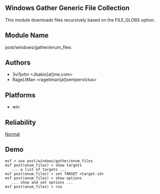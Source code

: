 ## Windows Gather Generic File Collection

This module downloads files recursively based on the 
FILE_GLOBS option.


## Module Name
post/windows/gather/enum_files

## Authors
* 3vi1john <Jbabio[at]me.com>
* RageLtMan <rageltman[at]sempervictus>





## Platforms
* win

## Reliability
[Normal](https://github.com/rapid7/metasploit-framework/wiki/Exploit-Ranking)

## Demo

```
msf > use post/windows/gather/enum_files
msf post(enum_files) > show targets
   ... a list of targets ...
msf post(enum_files) > set TARGET <target-id>
msf post(enum_files) > show options
   ... show and set options ...
msf post(enum_files) > run
```
    
    